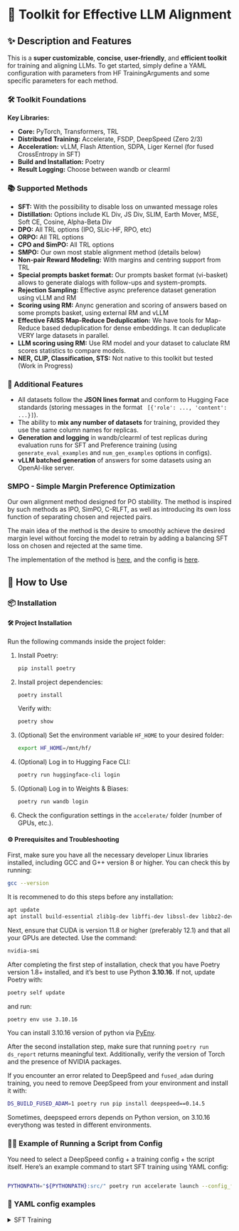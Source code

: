 # 🎉 Toolkit for Effective LLM Alignment

## ✨ Description and Features

This is a **super customizable**, **concise**, **user-friendly**, and **efficient toolkit** for training and aligning LLMs. To get started, simply define a YAML configuration with parameters from HF TrainingArguments and some specific parameters for each method.

### 🛠️ Toolkit Foundations

**Key Libraries:**
- **Core:** PyTorch, Transformers, TRL
- **Distributed Training:** Accelerate, FSDP, DeepSpeed (Zero 2/3)
- **Acceleration:** vLLM, Flash Attention, SDPA, Liger Kernel (for fused CrossEntropy in SFT)
- **Build and Installation:** Poetry
- **Result Logging:** Choose between wandb or clearml

### 📚 Supported Methods
- **SFT:** With the possibility to disable loss on unwanted message roles
- **Distillation:** Options include KL Div, JS Div, SLIM, Earth Mover, MSE, Soft CE, Cosine, Alpha-Beta Div
- **DPO:** All TRL options (IPO, SLic-HF, RPO, etc)
- **ORPO:** All TRL options
- **CPO and SimPO:** All TRL options
- **SMPO:** Our own most stable alignment method (details below)
- **Non-pair Reward Modeling:** With margins and centring support from TRL
- **Special prompts basket format:** Our prompts basket format (vi-basket) allows to generate dialogs with follow-ups and system-prompts.
- **Rejection Sampling:** Effective async preference dataset generation using vLLM and RM
- **Scoring using RM:** Anync generation and scoring of answers based on some prompts basket, using external RM and vLLM
- **Effective FAISS Map-Reduce Deduplication:** We have tools for Map-Reduce based deduplication for dense embeddings. It can deduplicate VERY large datasets in parallel.
- **LLM scoring using RM:** Use RM model and your dataset to caluclate RM scores statistics to compare models.
- **NER, CLIP, Classification, STS:** Not native to this toolkit but tested (Work in Progress)

### 📌 Additional Features
- All datasets follow the **JSON lines format** and conform to Hugging Face standards (storing messages in the format ` [{'role': ..., 'content': ...}]`).
- The ability to **mix any number of datasets** for training, provided they use the same column names for replicas.
- **Generation and logging** in wandb/clearml of test replicas during evaluation runs for SFT and Preference training (using `generate_eval_examples` and `num_gen_examples` options in configs).
- **vLLM batched generation** of answers for some datasets using an OpenAI-like server.

### SMPO - Simple Margin Preference Optimization

Our own alignment method designed for PO stability. The method is inspired by such methods as IPO, SimPO, C-RLFT, as well as introducing its own loss function of separating chosen and rejected pairs.

The main idea of the method is the desire to smoothly achieve the desired margin level without forcing the model to retrain by adding a balancing SFT loss on chosen and rejected at the same time.

The implementation of the method is [here](src/trainers/smpo_trainer.py), and the config is [here](src/configs/smpo_config.py).

## 🚀 How to Use

### 📦 Installation

#### 🛠️ Project Installation

Run the following commands inside the project folder:

1. Install Poetry:

   ```bash
   pip install poetry
   ```

2. Install project dependencies:

   ```bash
   poetry install
   ```

   Verify with:

   ```bash
   poetry show
   ```

3. (Optional) Set the environment variable `HF_HOME` to your desired folder:

   ```bash
   export HF_HOME=/mnt/hf/
   ```

4. (Optional) Log in to Hugging Face CLI:

   ```bash
   poetry run huggingface-cli login
   ```

5. (Optional) Log in to Weights & Biases:

   ```bash
   poetry run wandb login
   ```

6. Check the configuration settings in the `accelerate/` folder (number of GPUs, etc.).

#### ⚙️ Prerequisites and Troubleshooting

First, make sure you have all the necessary developer Linux libraries installed, including GCC and G++ version 8 or higher. You can check this by running:

```bash
gcc --version
```

It is recommened to do this steps before any installation:

```bash
apt update
apt install build-essential zlib1g-dev libffi-dev libssl-dev libbz2-dev libreadline-dev libsqlite3-dev liblzma-dev libncurses-dev tk-dev
```

Next, ensure that CUDA is version 11.8 or higher (preferably 12.1) and that all your GPUs are detected. Use the command:

```bash
nvidia-smi
```

After completing the first step of installation, check that you have Poetry version 1.8+ installed, and it’s best to use Python **3.10.16**. If not, update Poetry with:

```bash
poetry self update
```

and run:

```bash
poetry env use 3.10.16
```

You can install 3.10.16 version of python via [PyEnv](https://github.com/pyenv/pyenv).

After the second installation step, make sure that running `poetry run ds_report` returns meaningful text. Additionally, verify the version of Torch and the presence of NVIDIA packages.

If you encounter an error related to DeepSpeed and `fused_adam` during training, you need to remove DeepSpeed from your environment and install it with:

```bash
DS_BUILD_FUSED_ADAM=1 poetry run pip install deepspeed==0.14.5
```

Sometimes, deepspeed errors depends on Python version, on 3.10.16 everythong was tested in different environments.

### 🏃‍♂️ Example of Running a Script from Config

You need to select a DeepSpeed config + a training config + the script itself. Here’s an example command to start SFT training using YAML config:

```bash

PYTHONPATH="${PYTHONPATH}:src/" poetry run accelerate launch --config_file accelerate/stage2_config.yaml scripts/sft.py training_configs/sft/sft-llama-3.1-8b-it-lora-GrandmasterRAG-v1.yaml
```

### 📝 YAML config examples

<details>
  <summary>SFT Training</summary>
  
  Config for training SFT Llama 3.1, using Liger kernel, only assistant answers, modified chat template, LoRA, generating examples on eval.
  
  ```yaml
  model_name_or_path: "unsloth/Meta-Llama-3.1-8B-Instruct"
  dataset:
    - "Vikhrmodels/GrandMaster-PRO-MAX"
    - "Vikhrmodels/Grounded-RAG-RU-v2"
  train_only_on_completions: True
  per_device_train_batch_size: 1
  per_device_eval_batch_size: 1
  num_train_epochs: 1
  save_strategy: "steps"
  save_steps: 400
  save_total_limit: 6
  learning_rate: 0.00004
  gradient_accumulation_steps: 8
  gradient_checkpointing: True
  logging_steps: 1
  remove_unused_columns: False
  dataloader_num_workers: 2
  save_only_model: True
  generate_eval_examples: True
  use_liger: True
  max_seq_length: 16000
  evaluation_strategy: "steps"
  eval_steps: 400
  run_name: "sft-grndmrag-llama-3.1-unsloth-lora-256-qkvogudlm-v1"
  output_dir: "/home/models/sft-grndmrag-llama-3.1-unsloth-lora-256-qkvogudlm-v1"
  warmup_steps: 20
  report_to: "wandb"
  conversation_field: "conversation"
  bf16: True
  seed: 42
  logging_first_step: True
  use_peft: True
  lora_target_modules:
    - "k_proj"
    - "v_proj"
    - "q_proj"
    - "o_proj"
    - "gate_proj"
    - "up_proj"
    - "down_proj"
    - "lm_head"
  lora_r: 256
  lora_alpha: 256
  assistant_message_template: "<|start_header_id|>assistant<|end_header_id|>\n\n"
  pad_token: "<|reserved_special_token_0|>"
  eos_token: "<|eot_id|>"
  chat_template: "{{ bos_token }}{% set loop_messages = messages %}{% for message in loop_messages %}{% set content = '<|start_header_id|>' + message['role'] + '<|end_header_id|>\n\n'+ message['content'] | trim + '<|eot_id|>' %}{{ content }}{% endfor %}{% if add_generation_prompt %}{{ '<|start_header_id|>assistant<|end_header_id|>\n\n' }}{% endif %}"
  force_chat_template: True
  ```
  
</details>
